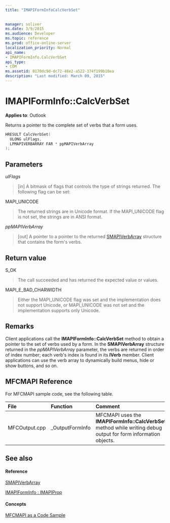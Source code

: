 ```yaml
---
title: "IMAPIFormInfoCalcVerbSet"
 
 
manager: soliver
ms.date: 3/9/2015
ms.audience: Developer
ms.topic: reference
ms.prod: office-online-server
localization_priority: Normal
api_name:
- IMAPIFormInfo.CalcVerbSet
api_type:
- COM
ms.assetid: 0170dc9d-dc72-48e2-a522-374f199b18ea
description: "Last modified: March 09, 2015"
---
```


# IMAPIFormInfo::CalcVerbSet

  
  
**Applies to**: Outlook 
  
Returns a pointer to the complete set of verbs that a form uses.
  
```cpp
HRESULT CalcVerbSet(
  ULONG ulFlags,
  LPMAPIVERBARRAY FAR * ppMAPIVerbArray
);
```

## Parameters

 _ulFlags_
  
> [in] A bitmask of flags that controls the type of strings returned. The following flag can be set:
    
MAPI_UNICODE 
  
> The returned strings are in Unicode format. If the MAPI_UNICODE flag is not set, the strings are in ANSI format.
    
 _ppMAPIVerbArray_
  
> [out] A pointer to a pointer to the returned [SMAPIVerbArray](smapiverbarray.md) structure that contains the form's verbs. 
    
## Return value

S_OK 
  
> The call succeeded and has returned the expected value or values.
    
MAPI_E_BAD_CHARWIDTH 
  
> Either the MAPI_UNICODE flag was set and the implementation does not support Unicode, or MAPI_UNICODE was not set and the implementation supports only Unicode.
    
## Remarks

Client applications call the **IMAPIFormInfo::CalcVerbSet** method to obtain a pointer to the set of verbs used by a form. In the **SMAPIVerbArray** structure returned in the  _ppMAPIVerbArray_ parameter, the verbs are returned in order of index number; each verb's index is found in its **lVerb** member. Client applications can use the verb array to dynamically build menus, hide or show buttons, and so on. 
  
## MFCMAPI Reference

For MFCMAPI sample code, see the following table.
  
|**File**|**Function**|**Comment**|
|:-----|:-----|:-----|
|MFCOutput.cpp  <br/> |_OutputFormInfo  <br/> |MFCMAPI uses the **IMAPIFormInfo::CalcVerbSet** method while writing debug output for form information objects.  <br/> |
   
## See also

#### Reference

[SMAPIVerbArray](smapiverbarray.md)
  
[IMAPIFormInfo : IMAPIProp](imapiforminfoimapiprop.md)
#### Concepts

[MFCMAPI as a Code Sample](mfcmapi-as-a-code-sample.md)

